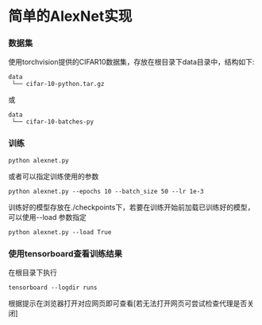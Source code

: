 # 简单的AlexNet实现

### 数据集

使用torchvision提供的CIFAR10数据集，存放在根目录下data目录中，结构如下:

    data
     └── cifar-10-python.tar.gz
        
或

    data
     └── cifar-10-batches-py

### 训练

    python alexnet.py
    
或者可以指定训练使用的参数

    python alexnet.py --epochs 10 --batch_size 50 --lr 1e-3
    
训练好的模型存放在./checkpoints下，若要在训练开始前加载已训练好的模型，可以使用--load 参数指定

    python alexnet.py --load True
    
### 使用tensorboard查看训练结果

在根目录下执行

    tensorboard --logdir runs

根据提示在浏览器打开对应网页即可查看[若无法打开网页可尝试检查代理是否关闭]
